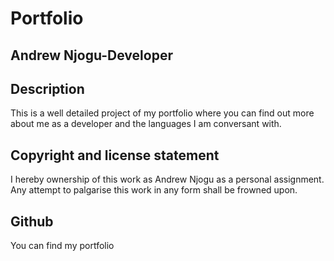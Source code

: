 # Portfolio
## Andrew Njogu-Developer
## Description
This is a well detailed project of my portfolio where you can find out more about me as a developer and the languages I am conversant with.
## Copyright and license statement
I hereby ownership of this work as Andrew Njogu as a personal assignment. Any attempt to palgarise this work in any form shall be frowned upon.
## Github
You can find my portfolio 